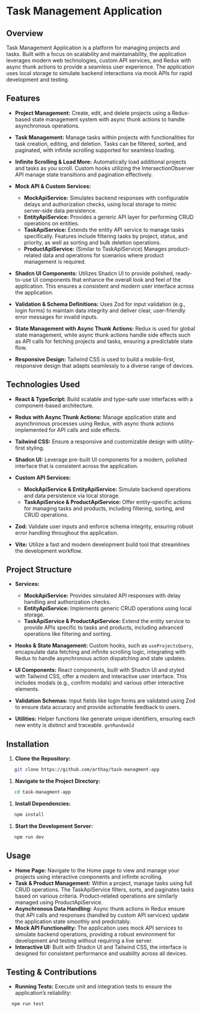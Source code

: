 # Task Management Application
## Overview
Task Management Application is a platform for managing projects and tasks. Built with a focus on scalability and maintainability, the application leverages modern web technologies, custom API services, and Redux with async thunk actions to provide a seamless user experience. The application uses local storage to simulate backend interactions via mock APIs for rapid development and testing.

## Features
- **Project Management:**
Create, edit, and delete projects using a Redux-based state management system with async thunk actions to handle asynchronous operations.

- **Task Management:**
Manage tasks within projects with functionalities for task creation, editing, and deletion. Tasks can be filtered, sorted, and paginated, with infinite scrolling supported for seamless loading.

- **Infinite Scrolling & Load More:**
  Automatically load additional projects and tasks as you scroll. Custom hooks utilizing the IntersectionObserver API manage state transitions and pagination effectively.

- **Mock API & Custom Services:**
   - **MockApiService:** Simulates backend responses with configurable delays and authorization checks, using local storage to mimic server-side data persistence.
   - **EntityApiService:** Provides a generic API layer for performing CRUD operations on entities.
   - **TaskApiService:** Extends the entity API service to manage tasks specifically. Features include filtering tasks by project, status, and priority, as well as sorting and bulk deletion operations.
   - **ProductApiService:** (Similar to TaskApiService) Manages product-related data and operations for scenarios where product management is required.

- **Shadcn UI Components:**
  Utilizes Shadcn UI to provide polished, ready-to-use UI components that enhance the overall look and feel of the application. This ensures a consistent and modern user interface across the application.

- **Validation & Schema Definitions:**
Uses Zod for input validation (e.g., login forms) to maintain data integrity and deliver clear, user-friendly error messages for invalid inputs.

- **State Management with Async Thunk Actions:**
  Redux is used for global state management, while async thunk actions handle side effects such as API calls for fetching projects and tasks, ensuring a predictable state flow.

- **Responsive Design:**
  Tailwind CSS is used to build a mobile-first, responsive design that adapts seamlessly to a diverse range of devices.

## Technologies Used
- **React & TypeScript:**
  Build scalable and type-safe user interfaces with a component-based architecture.
- **Redux with Async Thunk Actions:**
  Manage application state and asynchronous processes using Redux, with async thunk actions implemented for API calls and side effects.
- **Tailwind CSS:**
  Ensure a responsive and customizable design with utility-first styling.
- **Shadcn UI:**
  Leverage pre-built UI components for a modern, polished interface that is consistent across the application.
- **Custom API Services:**
   - **MockApiService & EntityApiService:** Simulate backend operations and data persistence via local storage.
   - **TaskApiService & ProductApiService:** Offer entity-specific actions for managing tasks and products, including filtering, sorting, and CRUD operations.

- **Zod:**
  Validate user inputs and enforce schema integrity, ensuring robust error handling throughout the application.
- **Vite:**
  Utilize a fast and modern development build tool that streamlines the development workflow.

## Project Structure
- **Services:**
   - **MockApiService:** Provides simulated API responses with delay handling and authorization checks.
   -  **EntityApiService:** Implements generic CRUD operations using local storage.
   - **TaskApiService & ProductApiService:** Extend the entity service to provide APIs specific to tasks and products, including advanced operations like filtering and sorting.

- **Hooks & State Management:**
  Custom hooks, such as `useProjectsQuery`, encapsulate data fetching and infinite scrolling logic, integrating with Redux to handle asynchronous action dispatching and state updates.
- **UI Components:**
  React components, built with Shadcn UI and styled with Tailwind CSS, offer a modern and interactive user interface. This includes modals (e.g., confirm modals) and various other interactive elements.
- **Validation Schemas:**
  Input fields like login forms are validated using Zod to ensure data accuracy and provide actionable feedback to users.
- **Utilities:**
  Helper functions like generate unique identifiers, ensuring each new entity is distinct and traceable. `getRandomId`

## Installation
1. **Clone the Repository:**
``` bash
   git clone https://github.com/arthay/task-managment-app
```
1. **Navigate to the Project Directory:**
``` bash
   cd task-managment-app
```
1. **Install Dependencies:**
``` bash
   npm install
```
1. **Start the Development Server:**
``` bash
   npm run dev
```

## Usage
- **Home Page:**
  Navigate to the Home page to view and manage your projects using interactive components and infinite scrolling.
- **Task & Product Management:**
  Within a project, manage tasks using full CRUD operations. The TaskApiService filters, sorts, and paginates tasks based on various criteria. Product-related operations are similarly managed using ProductApiService.
- **Asynchronous Data Handling:**
  Async thunk actions in Redux ensure that API calls and responses (handled by custom API services) update the application state smoothly and predictably.
- **Mock API Functionality:**
  The application uses mock API services to simulate backend operations, providing a robust environment for development and testing without requiring a live server.
- **Interactive UI:**
  Built with Shadcn UI and Tailwind CSS, the interface is designed for consistent performance and usability across all devices.

## Testing & Contributions
- **Running Tests:**
  Execute unit and integration tests to ensure the application’s reliability:
``` bash
  npm run test
```
